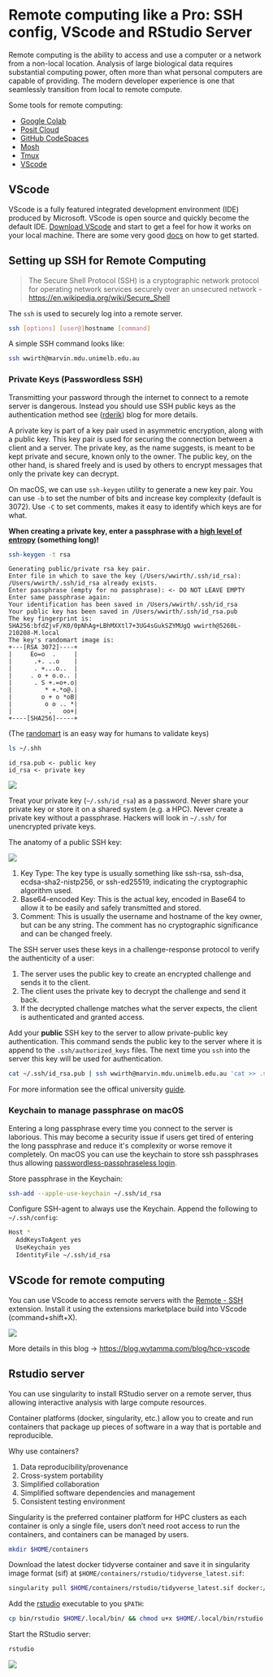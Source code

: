 # Remote computing like a Pro: SSH config, VScode and RStudio Server

Remote computing is the ability to access and use a computer or a network from a non-local location. Analysis of large biological data requires substantial computing power, often more than what personal computers are capable of providing. The modern developer experience is one that seamlessly transition from local to remote compute.

Some tools for remote computing:
- [Google Colab](https://colab.research.google.com/)
- [Posit Cloud](https://login.rstudio.cloud/login) 
- [GitHub CodeSpaces](https://github.com/features/codespaces)
- [Mosh](https://mosh.org/)
- [Tmux](https://github.com/tmux/tmux)
- [VScode](https://code.visualstudio.com/)

## VScode

VScode is a fully featured integrated development environment (IDE) produced by Microsoft. VScode is open source and quickly become the default IDE. [Download VScode](https://code.visualstudio.com/Download) and start to get a feel for how it works on your local machine. There are some very good [docs](https://code.visualstudio.com/docs/getstarted/introvideos) on how to get started.

## Setting up SSH for Remote Computing

> The Secure Shell Protocol (SSH) is a cryptographic network protocol for operating network services securely over an unsecured network - https://en.wikipedia.org/wiki/Secure_Shell

The `ssh` is used to securely log into a remote server.

```bash
ssh [options] [user@]hostname [command]
```

A simple SSH command looks like:

```bash
ssh wwirth@marvin.mdu.unimelb.edu.au
```

### Private Keys (Passwordless SSH)

Transmitting your password through the internet to connect to a remote server is dangerous. Instead you should use SSH public keys as the authentication method see ([rderik](https://rderik.com/blog/understanding-ssh-keys-and-using-keychain-to-manage-passphrase-on-macos/#the-problem-with-passwords)) blog for more details.

A private key is part of a key pair used in asymmetric encryption, along with a public key. This key pair is used for securing the connection between a client and a server. The private key, as the name suggests, is meant to be kept private and secure, known only to the owner. The public key, on the other hand, is shared freely and is used by others to encrypt messages that only the private key can decrypt.

On macOS, we can use `ssh-keygen` utility to generate a new key pair. You can use `-b` to set the number of bits and increase key complexity (default is 3072). Use `-C` to set comments, makes it easy to identify which keys are for what.

**When creating a private key, enter a passphrase with a [high level of entropy](https://xkcd.com/936/) (something long)!**

```bash
ssh-keygen -t rsa
```
```
Generating public/private rsa key pair.
Enter file in which to save the key (/Users/wwirth/.ssh/id_rsa): 
/Users/wwirth/.ssh/id_rsa already exists.
Enter passphrase (empty for no passphrase): <- DO NOT LEAVE EMPTY
Enter same passphrase again: 
Your identification has been saved in /Users/wwirth/.ssh/id_rsa
Your public key has been saved in /Users/wwirth/.ssh/id_rsa.pub
The key fingerprint is:
SHA256:bfdZjvF/K0/0pNhAg+LBhMXXtl7+3UG4sGukSZYMUgQ wwirth@5260L-210208-M.local
The key's randomart image is:
+---[RSA 3072]----+
|     Eo=o  .     |
|      .+. ..o    |
|      . +...o..  |
|     . o + o.o.. |
|      . S +.=o+.o|
|         * +.*o@.|
|        o + o *oB|
|         o o .. *|
|          .   oo+|
+----[SHA256]-----+
```

(The [randomart](http://users.ece.cmu.edu/~adrian/projects/validation/validation.pdf) is an easy way for humans to validate keys)

```bash
ls ~/.shh
```
```
id_rsa.pub <- public key 
id_rsa <- private key 
```
![](images/gdolf.jpeg)

Treat your private key (`~/.ssh/id_rsa`) as a password. Never share your private key or store it on a shared system (e.g. a HPC). Never create a private key without a passphrase. Hackers will look in `~/.ssh/` for unencrypted private keys.

The anatomy of a public SSH key:

![](images/key.png)

1. Key Type: The key type is usually something like ssh-rsa, ssh-dsa, ecdsa-sha2-nistp256, or ssh-ed25519, indicating the cryptographic algorithm used.
2. Base64-encoded Key: This is the actual key, encoded in Base64 to allow it to be easily and safely transmitted and stored.
3. Comment: This is usually the username and hostname of the key owner, but can be any string. The comment has no cryptographic significance and can be changed freely.

The SSH server uses these keys in a challenge-response protocol to verify the authenticity of a user:

1. The server uses the public key to create an encrypted challenge and sends it to the client.
2. The client uses the private key to decrypt the challenge and send it back.
3. If the decrypted challenge matches what the server expects, the client is authenticated and granted access.

Add your **public** SSH key to the server to allow private-public key authentication. This command sends the public key to the server where it is append to the `.ssh/authorized_keys` files. The next time you `ssh` into the server this key will be used for authentication.

```bash
cat ~/.ssh/id_rsa.pub | ssh wwirth@marvin.mdu.unimelb.edu.au 'cat >> .ssh/authorized_keys'
```

For more information see the offical university [guide](https://dashboard.hpc.unimelb.edu.au/ssh/).

### Keychain to manage passphrase on macOS

Entering a long passphrase every time you connect to the server is laborious. This may become a security issue if users get tired of entering the long passphrase and reduce it's complexity or worse remove it completely. On macOS you can use the keychain to store ssh passphrases thus allowing [passwordless-passphraseless login](https://rderik.com/blog/understanding-ssh-keys-and-using-keychain-to-manage-passphrase-on-macos
).

Store passphrase in the Keychain:

```bash
ssh-add --apple-use-keychain ~/.ssh/id_rsa
```

Configure SSH-agent to always use the Keychain. Append the following to  `~/.ssh/config`:

```bash
Host *
  AddKeysToAgent yes
  UseKeychain yes
  IdentityFile ~/.ssh/id_rsa 
```

## VScode for remote computing

You can use VScode to access remote servers with the [Remote - SSH](https://marketplace.visualstudio.com/items?itemName=ms-vscode-remote.remote-ssh) extension. Install it using the extensions marketplace build into VScode (command+shift+X).

![](images/vscode.png)

More details in this blog -> https://blog.wytamma.com/blog/hcp-vscode

## Rstudio server 

You can use singularity to install RStudio server on a remote server, thus allowing interactive analysis with large compute resources.

Container platforms (docker, singularity, etc.) allow you to create and run containers that package up pieces of software in a way that is portable and reproducible. 

Why use containers?

1. Data reproducibility/provenance
2. Cross-system portability
3. Simplified collaboration
4. Simplified software dependencies and management
5. Consistent testing environment

Singularity is the preferred container platform for HPC clusters as each container is only a single file, users don’t need root access to run the containers, and containers can be managed by users.

```bash
mkdir $HOME/containers
```

Download the latest docker tidyverse container and save it in singularity image format (sif) at `$HOME/containers/rstudio/tidyverse_latest.sif`:

```bash
singularity pull $HOME/containers/rstudio/tidyverse_latest.sif docker://rocker/tidyverse:latest
```

Add the [rstudio](/bin/rstudio) executable to you `$PATH`:

```bash
cp bin/rstudio $HOME/.local/bin/ && chmod u+x $HOME/.local/bin/rstudio
```

Start the RStudio server:

```bash
rstudio
```

![](images/rstudio.png)
